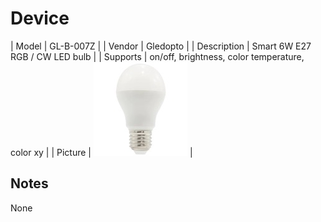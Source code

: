 
# Device

| Model | GL-B-007Z  |
| Vendor  | Gledopto  |
| Description | Smart 6W E27 RGB / CW LED bulb |
| Supports | on/off, brightness, color temperature, color xy |
| Picture | ![../images/devices/GL-B-007Z.jpg](../images/devices/GL-B-007Z.jpg) |

## Notes

None
